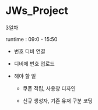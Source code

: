 # JWs_Project

3일차

runtime : 09:0 - 15:50

- 번호 디비 연결

- 디비에 번호 업로드

- 해야 할 일

  - 쿠폰 적립, 사용창 디자인

  - 신규 생성자, 기존 유저 구분 코딩

    

